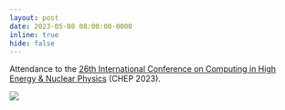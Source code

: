 ```yaml
---
layout: post
date: 2023-05-08 08:00:00-0000
inline: true
hide: false
---
```


Attendance to the [26th International Conference on Computing in High Energy & Nuclear Physics](https://www.jlab.org/conference/CHEP2023) (CHEP 2023).

<div class="row mt-3 align-items-center justify-content-sm-center">
    <div class="col-sm-6 mt-3 mt-md-0">
        <img class="img-fluid rounded z-depth-1" src="{{ site.baseurl }}/assets/img/news/chep2023_group_photo.jpg">
    </div>
</div>
